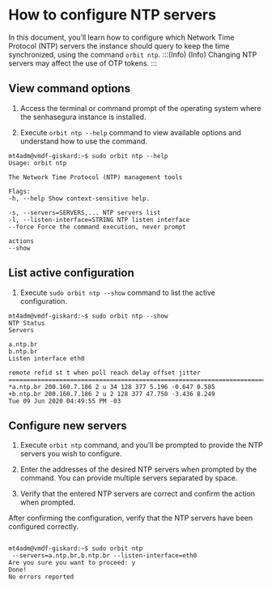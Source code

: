 # How to configure NTP servers

In this document, you’ll learn how to configure which Network Time Protocol (NTP) servers the instance should query to keep the time synchronized, using the command `orbit ntp`.
:::(Info) (Info)
Changing NTP servers may affect the use of OTP tokens.
:::

## View command options

1. Access the terminal or command prompt of the operating system where the senhasegura instance is installed.

1. Execute `orbit ntp --help` command to view available options and understand how to use the command.
```
mt4adm@vmdf-giskard:~$ sudo orbit ntp --help
Usage: orbit ntp

The Network Time Protocol (NTP) management tools

Flags:
-h, --help Show context-sensitive help.

-s, --servers=SERVERS,... NTP servers list
-l, --listen-interface=STRING NTP listen interface
--force Force the command execution, never prompt

actions
--show
``` 
## List active configuration

1. Execute `sudo orbit ntp --show` command to list the active configuration.
``` 
mt4adm@vmdf-giskard:~$ sudo orbit ntp --show
NTP Status
Servers

a.ntp.br
b.ntp.br
Listen interface eth0

remote refid st t when poll reach delay offset jitter
==========================================================================
*a.ntp.br 200.160.7.186 2 u 34 128 377 5.196 -0.647 0.585
+b.ntp.br 200.160.7.186 2 u 2 128 377 47.750 -3.436 8.249
Tue 09 Jun 2020 04:49:55 PM -03
```
## Configure new servers

1. Execute `orbit ntp` command, and you’ll be prompted to provide the NTP servers you wish to configure.

1. Enter the addresses of the desired NTP servers when prompted by the command. You can provide multiple servers separated by space.

1. Verify that the entered NTP servers are correct and confirm the action when prompted.

After confirming the configuration, verify that the NTP servers have been configured correctly.
``` 

mt4adm@vmdf-giskard:~$ sudo orbit ntp
 --servers=a.ntp.br,b.ntp.br --listen-interface=eth0
Are you sure you want to proceed: y
Done!
No errors reported
``` 